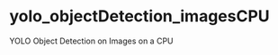 # yolo_objectDetection_imagesCPU
YOLO Object Detection on Images on a CPU

<!-- import cv2
import numpy as np

# Load YOLO
yolo = cv2.dnn.readNet("yolov3.weights", "yolov3.cfg")

# Load COCO class labels
classes = []
with open("coco.names", "r") as file:
    classes = [line.strip() for line in file.readlines()]

# Get the output layer names
layer_names = yolo.getLayerNames()
output_layers = [layer_names[i - 1] for i in yolo.getUnconnectedOutLayers()]

# Define colors for bounding boxes
colorRed = (0, 0, 255)
colorGreen = (0, 255, 0)

# Load image
name = "image1.jpg"
img = cv2.imread(name)
height, width, channels = img.shape

# Detecting objects
blob = cv2.dnn.blobFromImage(img, 0.00392, (416, 416), (0, 0, 0), True, crop=False)
yolo.setInput(blob)
outputs = yolo.forward(output_layers)

class_ids = []
confidences = []
boxes = []

# Process the outputs
for output in outputs:
    for detection in output:
        scores = detection[5:]
        class_id = np.argmax(scores)
        confidence = scores[class_id]
        if confidence > 0.5:  # Confidence threshold
            center_x = int(detection[0] * width)
            center_y = int(detection[1] * height)
            w = int(detection[2] * width)
            h = int(detection[3] * height)

            # Calculate the coordinates for the bounding box
            x = int(center_x - w / 2)
            y = int(center_y - h / 2)

            boxes.append([x, y, w, h])
            confidences.append(float(confidence))
            class_ids.append(class_id)

# Apply Non-Maximum Suppression
indexes = cv2.dnn.NMSBoxes(boxes, confidences, 0.5, 0.4)

# Draw bounding boxes and labels on the image
for i in range(len(boxes)):
    if i in indexes:
        x, y, w, h = boxes[i]
        label = str(classes[class_ids[i]])
        
        # Increase font scale and thickness
        font_scale = 5.5  # Increase this value for larger text
        thickness = 3     # Increase this value for bolder text
        
        cv2.rectangle(img, (x, y), (x + w, y + h), colorGreen, 3)
        cv2.putText(img, label, (x, y - 10), cv2.FONT_HERSHEY_PLAIN, font_scale, colorRed, thickness)

# Resize the image for display
desired_width = 800
aspect_ratio = height / width
new_height = int(desired_width * aspect_ratio)
resized_img = cv2.resize(img, (desired_width, new_height))

# Display the resized image
cv2.imshow("Image", resized_img)
cv2.waitKey(0)
cv2.destroyAllWindows()

# Save the output image
cv2.imwrite("output.jpg", img) -->